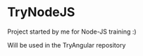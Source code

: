 # TryNodeJS

Project started by me for Node-JS training :)

Will be used in the TryAngular repository
